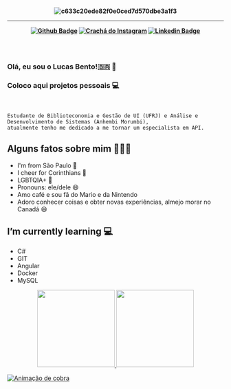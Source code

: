 <h4 align="center">
 
![ c633c20ede82f0e0ced7d570dbe3a1f3 ](https://user-images.githubusercontent.com/70382532/138322189-2db8df52-9dcb-40a0-88a8-c365466bd33d.gif)

 <hr>

[![ Github Badge ](https://img.shields.io/badge/-Facebook-blue?style=for-the-badge&logo=Facebook&logoColor=white&link=https://github.com/lucasbtomaz)](https://www.facebook.com/profile.php?id=100074174958021)
[![ Crachá do Instagram ](https://img.shields.io/badge/-instagram-red?style=for-the-badge&logo=instagram&logoColor=white&link=https://github.com/lucasbtomaz)](https://instagram.com/tomaz.lucass/)
[![ Linkedin Badge ](https://img.shields.io/badge/-Linkedin-blue?style=for-the-badge&logo=Linkedin&logoColor=white&link=https://github.com/lucasbtomaz)](https://www.linkedin.com/in/lucasbentotomaz)
</h4>

<h3 align="center"> <br>

### Olá, eu sou o Lucas Bento!🇧🇷 👋 
### Coloco aqui projetos pessoais 💻
   
<br>

</h3>
   
```
Estudante de Biblioteconomia e Gestão de UI (UFRJ) e Análise e Desenvolvimento de Sistemas (Anhembi Morumbi),
atualmente tenho me dedicado a me tornar um especialista em API.
```

##  Alguns fatos sobre mim 👨🏻‍💻
   
- I'm from São Paulo 🌇
- I cheer for Corinthians 🏴
- LGBTQIA+ 🌈
- Pronouns: ele/dele 😄
- Amo café e sou fã do Mario e da Nintendo
- Adoro conhecer coisas e obter novas experiências, almejo morar no Canadá 😄



## I’m currently learning 💻
  - C#
  - GIT
  - Angular
  - Docker
  - MySQL

   


<div align="center">
 <a href="https://github.com/lucasbtomaz">
 <img height="180em" src="https://github-readme-stats.vercel.app/api?username=lucasbtomaz&show_icons=true&theme=tokyonight&include_all_commits=true&count_private=true"/>
 <img height="180em" src="https://github-readme-stats.vercel.app/api/top-langs/?username=lucasbtomaz&layout=compact&langs_count=7&theme=tokyonight"/>
</div>
   
   ![ Animação de cobra ](https://github.com/lucasbtomaz/lucasbtomaz/blob/output/github-contribution-grid-snake.svg)
    

